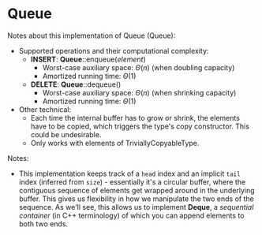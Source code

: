 # Queue 
Notes about this implementation of Queue (Queue):
* Supported operations and their computational complexity:
    * **INSERT**: **Queue**::enqueue(*element*)
        * Worst-case auxiliary space: $\Theta(n)$ (when doubling capacity)
        * Amortized running time: $\Theta(1)$
    * **DELETE**: **Queue**::dequeue()
        * Worst-case auxiliary space: $\Theta(n)$ (when shrinking capacity)
        * Amortized running time: $\Theta(1)$ 
* Other technical:
    * Each time the internal buffer has to grow or shrink, the elements have to be copied, which triggers the type's copy constructor. This could be undesirable.
    * Only works with elements of TriviallyCopyableType.

Notes:
* This implementation keeps track of a `head` index and an implicit `tail` index (inferred from `size`) - essentially it's a circular buffer, where the contiguous sequence of elements get wrapped around in the underlying buffer. This gives us flexibility in how we manipulate the two ends of the sequence. As we'll see, this allows us to implement **Deque**, a *sequential container* (in C++ terminology) of which you can append elements to both two ends. 
